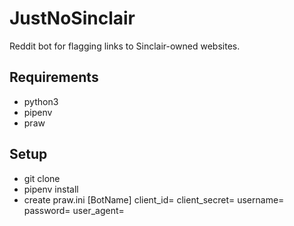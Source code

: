# JustNoSinclair
Reddit bot for flagging links to Sinclair-owned websites.

## Requirements
* python3
* pipenv
* praw

## Setup
* git clone
* pipenv install
* create praw.ini
    [BotName]
    client_id=<client id>
    client_secret=<client secret>
    username=<bot reddit username>
    password=<bot reddit password>
    user_agent=<custom bot user agent>
